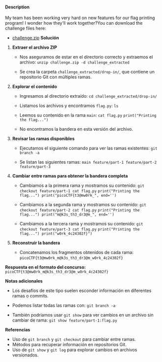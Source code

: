 #### Description

My team has been working very hard on new features for our flag printing program! I wonder how they'll work together?You can download the challenge files here:

- [challenge.zip](https://artifacts.picoctf.net/c_titan/71/challenge.zip)
**Solución**

1. **Extraer el archivo ZIP**
    
    - Nos aseguramos de estar en el directorio correcto y extraemos el archivo:
        `unzip challenge.zip -d challenge_extracted`
        
    - Se crea la carpeta `challenge_extracted/drop-in/`, que contiene un repositorio Git con múltiples ramas.
2. **Explorar el contenido**
    
    - Ingresamos al directorio extraído:
        `cd challenge_extracted/drop-in/`
        
    - Listamos los archivos y encontramos `flag.py`:
        `ls`
        
    - Leemos su contenido en la rama `main`:
        `cat flag.py`
        `print("Printing the flag...")`
        
    - No encontramos la bandera en esta versión del archivo.
3. **Revisar las ramas disponibles**
    
    - Ejecutamos el siguiente comando para ver las ramas existentes:
        `git branch -a`
        
    - Se listan las siguientes ramas:
        `main feature/part-1 feature/part-2 feature/part-3`
        
4. **Cambiar entre ramas para obtener la bandera completa**
    
    - Cambiamos a la primera rama y mostramos su contenido:
        `git checkout feature/part-1 cat flag.py`
        `print("Printing the flag...") print("picoCTF{t3@mw0rk_", end='')`
        
    - Cambiamos a la segunda rama y mostramos su contenido:
        `git checkout feature/part-2 cat flag.py`
        `print("Printing the flag...") print("m@k3s_th3_dr3@m_", end='')`
        
    - Cambiamos a la tercera rama y mostramos su contenido:
        `git checkout feature/part-3 cat flag.py`
        `print("Printing the flag...") print("w0rk_4c24302f}")`
        
5. **Reconstruir la bandera**
    
    - Concatenamos los fragmentos obtenidos de cada rama:
        `picoCTF{t3@mw0rk_m@k3s_th3_dr3@m_w0rk_4c24302f}`
        
**Respuesta en el formato del concurso:** 
`picoCTF{t3@mw0rk_m@k3s_th3_dr3@m_w0rk_4c24302f}`

**Notas adicionales**

- Los desafíos de este tipo suelen esconder información en diferentes ramas o commits.
- Podemos listar todas las ramas con:
    `git branch -a`
    
- También podríamos usar `git show` para ver cambios en un archivo sin cambiar de rama:
    `git show feature/part-1:flag.py`
    

**Referencias**

- Uso de `git branch` y `git checkout` para cambiar entre ramas.
- Métodos para recuperar información en repositorios Git.
- Uso de `git show` y `git log` para explorar cambios en archivos versionados.